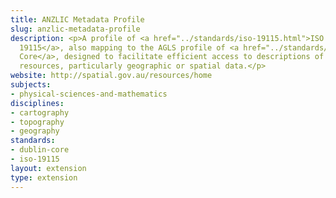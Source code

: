 ```yaml
---
title: ANZLIC Metadata Profile
slug: anzlic-metadata-profile
description: <p>A profile of <a href="../standards/iso-19115.html">ISO
  19115</a>, also mapping to the AGLS profile of <a href="../standards/dublin-core.html">Dublin
  Core</a>, designed to facilitate efficient access to descriptions of information
  resources, particularly geographic or spatial data.</p>
website: http://spatial.gov.au/resources/home
subjects:
- physical-sciences-and-mathematics
disciplines:
- cartography
- topography
- geography
standards:
- dublin-core
- iso-19115
layout: extension
type: extension
---
```



